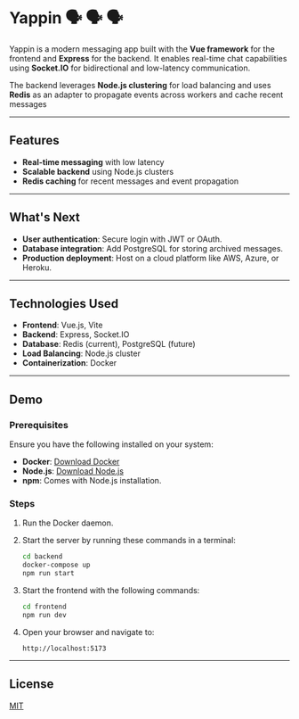 # Yappin 🗣 🗣 🗣

Yappin is a modern messaging app built with the **Vue framework** for the frontend and **Express** for the backend. It enables real-time chat capabilities using **Socket.IO** for bidirectional and low-latency communication.

The backend leverages **Node.js clustering** for load balancing and uses **Redis** as an adapter to propagate events across workers and cache recent messages

---

## Features

-   **Real-time messaging** with low latency
-   **Scalable backend** using Node.js clusters
-   **Redis caching** for recent messages and event propagation

---

## What's Next

-   **User authentication**: Secure login with JWT or OAuth.
-   **Database integration**: Add PostgreSQL for storing archived messages.
-   **Production deployment**: Host on a cloud platform like AWS, Azure, or Heroku.

---

## Technologies Used

-   **Frontend**: Vue.js, Vite
-   **Backend**: Express, Socket.IO
-   **Database**: Redis (current), PostgreSQL (future)
-   **Load Balancing**: Node.js cluster
-   **Containerization**: Docker

---

## Demo

### Prerequisites

Ensure you have the following installed on your system:

-   **Docker**: [Download Docker](https://www.docker.com/get-started)
-   **Node.js**: [Download Node.js](https://nodejs.org/)
-   **npm**: Comes with Node.js installation.

### Steps

1. Run the Docker daemon.
2. Start the server by running these commands in a terminal:

    ```bash
    cd backend
    docker-compose up
    npm run start
    ```

3. Start the frontend with the following commands:

    ```bash
    cd frontend
    npm run dev
    ```

4. Open your browser and navigate to:

    ```
    http://localhost:5173
    ```

---

## License

[MIT](./LICENSE)
